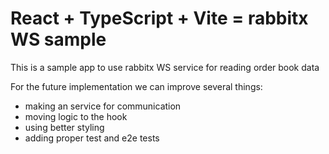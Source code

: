 # React + TypeScript + Vite = rabbitx WS sample

This is a sample app to use rabbitx WS service for reading order book data

For the future implementation we can improve several things:

- making an service for communication
- moving logic to the hook
- using better styling
- adding proper test and e2e tests
